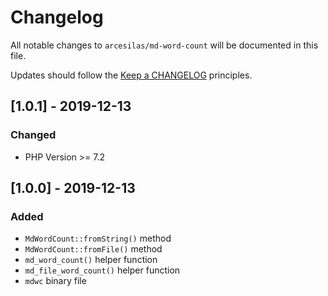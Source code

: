 # Changelog

All notable changes to `arcesilas/md-word-count` will be documented in this file.

Updates should follow the [Keep a CHANGELOG](http://keepachangelog.com/) principles.
## [1.0.1] - 2019-12-13
### Changed
- PHP Version >= 7.2

## [1.0.0] - 2019-12-13
### Added
- `MdWordCount::fromString()` method
- `MdWordCount::fromFile()` method
- `md_word_count()` helper function
- `md_file_word_count()` helper function
- `mdwc` binary file

